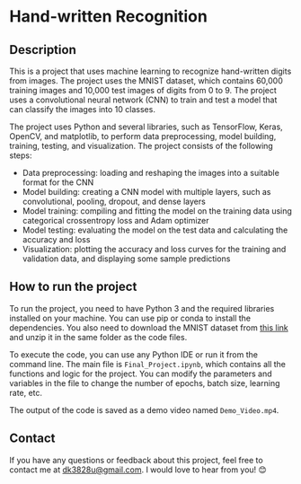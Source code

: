 # Hand-written Recognition

## Description
This is a project that uses machine learning to recognize hand-written digits from images. The project uses the MNIST dataset, which contains 60,000 training images and 10,000 test images of digits from 0 to 9. The project uses a convolutional neural network (CNN) to train and test a model that can classify the images into 10 classes.

The project uses Python and several libraries, such as TensorFlow, Keras, OpenCV, and matplotlib, to perform data preprocessing, model building, training, testing, and visualization. The project consists of the following steps:

- Data preprocessing: loading and reshaping the images into a suitable format for the CNN
- Model building: creating a CNN model with multiple layers, such as convolutional, pooling, dropout, and dense layers
- Model training: compiling and fitting the model on the training data using categorical crossentropy loss and Adam optimizer
- Model testing: evaluating the model on the test data and calculating the accuracy and loss
- Visualization: plotting the accuracy and loss curves for the training and validation data, and displaying some sample predictions

## How to run the project
To run the project, you need to have Python 3 and the required libraries installed on your machine. You can use pip or conda to install the dependencies. You also need to download the MNIST dataset from [this link](http://yann.lecun.com/exdb/mnist/) and unzip it in the same folder as the code files.

To execute the code, you can use any Python IDE or run it from the command line. The main file is `Final_Project.ipynb`, which contains all the functions and logic for the project. You can modify the parameters and variables in the file to change the number of epochs, batch size, learning rate, etc.

The output of the code is saved as a demo video named `Demo_Video.mp4`.

## Contact
If you have any questions or feedback about this project, feel free to contact me at dk3828u@gmail.com. I would love to hear from you! 😊
